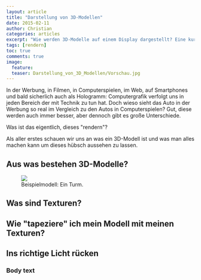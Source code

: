 ```yaml
---
layout: article
title: "Darstellung von 3D-Modellen"
date: 2015-02-11
author: Christian
categories: articles
excerpt: "Wie werden 3D-Modelle auf einem Display dargestellt? Eine kurze Einführung in die Computergrafik."
tags: [rendern]
toc: true
comments: true
image:
  feature: 
  teaser: Darstellung_von_3D_Modellen/Vorschau.jpg
---
```


In der Werbung, in Filmen, in Computerspielen, im Web, auf Smartphones und bald sicherlich auch als Hologramm: Computergrafik verfolgt uns in jeden Bereich der mit Technik zu tun hat. Doch wieso sieht das Auto in der Werbung so real im Vergleich zu den Autos in Computerspielen?  Gut, diese werden auch immer besser, aber dennoch gibt es große Unterschiede.

Was ist das eigentlich, dieses "rendern"?

Als aller erstes schauen wir uns an was ein 3D-Modell ist und was man alles machen kann um dieses hübsch aussehen zu lassen.

## Aus was bestehen 3D-Modelle?

<figure>
	<img src="{{ site.url }}/images/Darstellung_von_3D_Modellen/stone_and_displ_and_ao.jpg">
	<figcaption>Beispielmodell: Ein Turm.</figcaption>
</figure>

## Was sind Texturen?

## Wie "tapeziere" ich mein Modell mit meinen Texturen?

## Ins richtige Licht rücken

### Body text
